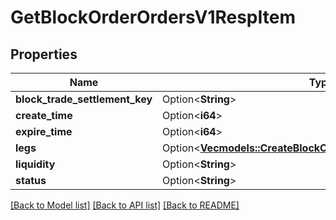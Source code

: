 # GetBlockOrderOrdersV1RespItem

## Properties

Name | Type | Description | Notes
------------ | ------------- | ------------- | -------------
**block_trade_settlement_key** | Option<**String**> |  | [optional]
**create_time** | Option<**i64**> |  | [optional]
**expire_time** | Option<**i64**> |  | [optional]
**legs** | Option<[**Vec<models::CreateBlockOrderExecuteV1RespLegsInner>**](CreateBlockOrderExecuteV1Resp_legs_inner.md)> |  | [optional]
**liquidity** | Option<**String**> |  | [optional]
**status** | Option<**String**> |  | [optional]

[[Back to Model list]](../README.md#documentation-for-models) [[Back to API list]](../README.md#documentation-for-api-endpoints) [[Back to README]](../README.md)



